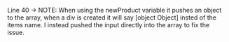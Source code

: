 Line 40 -> NOTE: When using the newProduct variable it pushes an object to the array, when a div is created it will say [object Object] insted of the items name. I instead pushed the input directly into the array to fix the issue.
